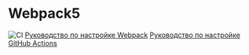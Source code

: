 # Webpack5
![CI](https://github.com/<PozhalovAlexey>/<https://github.com/PozhalovAlexey/ahj-code-env-hw/tree/main>/actions/workflows/web.yml/badge.svg)
[Руководство по настройке Webpack](https://webpack.js.org/guides/)
[Руководство по настройке GitHub Actions](https://docs.github.com/en/actions/quickstart)
